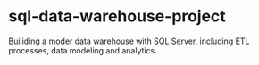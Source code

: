 # sql-data-warehouse-project
Builiding a moder data warehouse with SQL Server, including ETL processes, data modeling and analytics.
